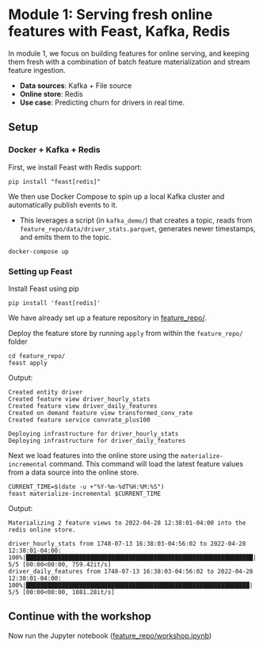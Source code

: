 # Module 1: Serving fresh online features with Feast, Kafka, Redis

In module 1, we focus on building features for online serving, and keeping them fresh with a combination of batch feature materialization and stream feature ingestion. 

- **Data sources**: Kafka + File source
- **Online store**: Redis
- **Use case**: Predicting churn for drivers in real time.

## Setup

### Docker + Kafka + Redis
First, we install Feast with Redis support:
```
pip install "feast[redis]"
```

We then use Docker Compose to spin up a local Kafka cluster and automatically publish events to it. 
- This leverages a script (in `kafka_demo/`) that creates a topic, reads from `feature_repo/data/driver_stats.parquet`, generates newer timestamps, and emits them to the topic.

```
docker-compose up
```

### Setting up Feast

Install Feast using pip

```
pip install 'feast[redis]'
```

We have already set up a feature repository in [feature_repo/](feature_repo/). 

Deploy the feature store by running `apply` from within the `feature_repo/` folder
```
cd feature_repo/
feast apply
```

Output:
```
Created entity driver
Created feature view driver_hourly_stats
Created feature view driver_daily_features
Created on demand feature view transformed_conv_rate
Created feature service convrate_plus100

Deploying infrastructure for driver_hourly_stats
Deploying infrastructure for driver_daily_features
```

Next we load features into the online store using the `materialize-incremental` command. This command will load the
latest feature values from a data source into the online store.

```
CURRENT_TIME=$(date -u +"%Y-%m-%dT%H:%M:%S")
feast materialize-incremental $CURRENT_TIME
```

Output:
```
Materializing 2 feature views to 2022-04-28 12:38:01-04:00 into the redis online store.

driver_hourly_stats from 1748-07-13 16:38:03-04:56:02 to 2022-04-28 12:38:01-04:00:
100%|████████████████████████████████████████████████████████████████| 5/5 [00:00<00:00, 759.42it/s]
driver_daily_features from 1748-07-13 16:38:03-04:56:02 to 2022-04-28 12:38:01-04:00:
100%|███████████████████████████████████████████████████████████████| 5/5 [00:00<00:00, 1081.28it/s]
```

## Continue with the workshop

Now run the Jupyter notebook ([feature_repo/workshop.ipynb](feature_repo/module_1.ipynb))
